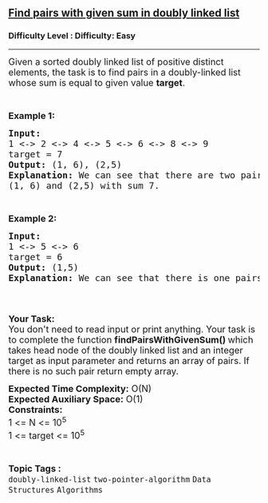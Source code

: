 <h2><a href="https://www.geeksforgeeks.org/problems/find-pairs-with-given-sum-in-doubly-linked-list/1?itm_source=geeksforgeeks&itm_medium=article&itm_campaign=practice_card">Find pairs with given sum in doubly linked list</a></h2><h3>Difficulty Level : Difficulty: Easy</h3><hr><div class="problems_problem_content__Xm_eO"><p><span style="font-size: 18px;">Given a sorted doubly linked list of positive distinct elements, the task is to find pairs in a doubly-linked list whose sum is equal to given value <strong>target</strong>.</span></p>
<p>&nbsp;</p>
<p><strong><span style="font-size: 18px;">Example 1:</span></strong></p>
<pre><span style="font-size: 18px;"><strong>Input:  </strong></span>
<span style="font-size: 18px;">1 &lt;-&gt; 2 &lt;-&gt; 4 &lt;-&gt; 5 &lt;-&gt; 6 &lt;-&gt; 8 &lt;-&gt; 9</span>
<span style="font-size: 18px;">target = 7</span>
<span style="font-size: 18px;"><strong>Output: </strong>(1, 6), (2,5)</span>
<span style="font-size: 18px;"><strong>Explanation: </strong>We can see that there are two pairs </span>
<span style="font-size: 18px;">(1, 6) and (2,5) with sum 7.</span></pre>
<p>&nbsp;</p>
<p><strong><span style="font-size: 18px;">Example 2:</span></strong></p>
<pre><strong><span style="font-size: 18px;">Input: </span></strong>
<span style="font-size: 18px;">1 &lt;-&gt; 5 &lt;-&gt; 6</span>
<span style="font-size: 18px;">target = 6</span>
<strong><span style="font-size: 18px;">Output: </span></strong><span style="font-size: 18px;">(1,5)
<strong>Explanation: </strong>We can see that there is one pairs </span> <span style="font-size: 18px;">(1, 5) with sum 6.
</span>
</pre>
<p>&nbsp;</p>
<p><span style="font-size: 18px;"><strong>Your Task:</strong><br>You don't need to read input or print anything. Your task is to complete the function&nbsp;<strong>findPairsWithGivenSum()&nbsp;</strong>which takes head node of the doubly linked list and an integer target&nbsp;as input parameter and returns an array of pairs. If there is no such pair&nbsp;return&nbsp;empty array.</span></p>
<p><span style="font-size: 18px;"><strong>Expected Time Complexity:</strong>&nbsp;O(N)<br><strong>Expected Auxiliary Space:</strong>&nbsp;O(1)<br><strong>Constraints:</strong><br>1 &lt;= N&nbsp;&lt;= 10<sup>5</sup><br>1 &lt;= target&nbsp;&lt;= 10<sup>5</sup></span></p></div><br><p><span style=font-size:18px><strong>Topic Tags : </strong><br><code>doubly-linked-list</code>&nbsp;<code>two-pointer-algorithm</code>&nbsp;<code>Data Structures</code>&nbsp;<code>Algorithms</code>&nbsp;